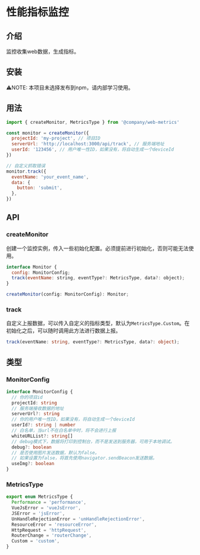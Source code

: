 # 性能指标监控

## 介绍

监控收集web数据，生成指标。

## 安装

⚠️NOTE: 本项目未选择发布到npm，请内部学习使用。

## 用法

```js
import { createMonitor, MetricsType } from '@company/web-metrics'

const monitor = createMonitor({
  projectId: 'my-project', // 项目ID
  serverUrl: 'http://localhost:3000/api/track', // 服务端地址
  userId: '123456', // 用户唯一性ID，如果没有，将自动生成一个deviceId
})

// 自定义抓取错误
monitor.track({
  eventName: 'your_event_name',
  data: {
    button: 'submit',
  },
})
```

## API

### createMonitor

创建一个监控实例，传入一些初始化配置。必须提前进行初始化，否则可能无法使用。

```js
interface Monitor {
  config: MonitorConfig;
  track(eventName: string, eventType?: MetricsType, data?: object);
}

createMonitor(config: MonitorConfig): Monitor;
```

### track

自定义上报数据，可以传入自定义的指标类型，默认为`MetricsType.Custom`。在初始化之后，可以随时调用此方法进行数据上报。

```typescript
track(eventName: string, eventType?: MetricsType, data?: object);
```

## 类型

### MonitorConfig

```ts
interface MonitorConfig {
  // 你的项目id
  projectId: string
  // 服务端接收数据的地址
  serverUrl?: string
  // 你的用户唯一性ID，如果没有，将自动生成一个deviceId
  userId?: string | number
  // 白名单，当url不在白名单中时，将不会进行上报
  whiteURLList?: string[]
  // debug模式下，数据将打印到控制台，而不是发送到服务器，可用于本地调试。
  debug?: boolean
  // 是否使用图片发送数据，默认为false。
  // 如果设置为false，将首先使用navigator.sendBeacon发送数据。
  useImg?: boolean
}
```

### MetricsType

```ts
export enum MetricsType {
  Performance = 'performance',
  VueJsError = 'vueJsError',
  JSError = 'jsError',
  UnHandleRejectionError = 'unHandleRejectionError',
  ResourceError = 'resourceError',
  HttpRequest = 'httpRequest',
  RouterChange = 'routerChange',
  Custom = 'custom',
}
```
